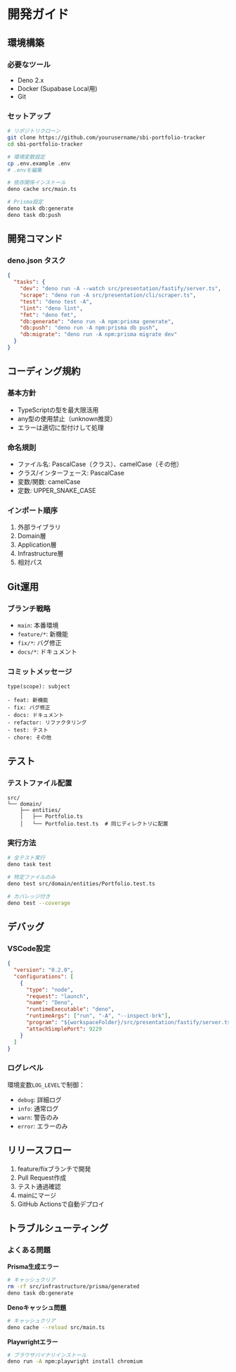 # 開発ガイド

## 環境構築

### 必要なツール
- Deno 2.x
- Docker (Supabase Local用)
- Git

### セットアップ
```bash
# リポジトリクローン
git clone https://github.com/yourusername/sbi-portfolio-tracker
cd sbi-portfolio-tracker

# 環境変数設定
cp .env.example .env
# .envを編集

# 依存関係インストール
deno cache src/main.ts

# Prisma設定
deno task db:generate
deno task db:push
```

## 開発コマンド

### deno.json タスク
```json
{
  "tasks": {
    "dev": "deno run -A --watch src/presentation/fastify/server.ts",
    "scrape": "deno run -A src/presentation/cli/scraper.ts",
    "test": "deno test -A",
    "lint": "deno lint",
    "fmt": "deno fmt",
    "db:generate": "deno run -A npm:prisma generate",
    "db:push": "deno run -A npm:prisma db push",
    "db:migrate": "deno run -A npm:prisma migrate dev"
  }
}
```

## コーディング規約

### 基本方針
- TypeScriptの型を最大限活用
- any型の使用禁止（unknown推奨）
- エラーは適切に型付けして処理

### 命名規則
- ファイル名: PascalCase（クラス）、camelCase（その他）
- クラス/インターフェース: PascalCase
- 変数/関数: camelCase
- 定数: UPPER_SNAKE_CASE

### インポート順序
1. 外部ライブラリ
2. Domain層
3. Application層
4. Infrastructure層
5. 相対パス

## Git運用

### ブランチ戦略
- `main`: 本番環境
- `feature/*`: 新機能
- `fix/*`: バグ修正
- `docs/*`: ドキュメント

### コミットメッセージ
```
type(scope): subject

- feat: 新機能
- fix: バグ修正
- docs: ドキュメント
- refactor: リファクタリング
- test: テスト
- chore: その他
```

## テスト

### テストファイル配置
```
src/
└── domain/
    ├── entities/
    │   ├── Portfolio.ts
    │   └── Portfolio.test.ts  # 同じディレクトリに配置
```

### 実行方法
```bash
# 全テスト実行
deno task test

# 特定ファイルのみ
deno test src/domain/entities/Portfolio.test.ts

# カバレッジ付き
deno test --coverage
```

## デバッグ

### VSCode設定
```json
{
  "version": "0.2.0",
  "configurations": [
    {
      "type": "node",
      "request": "launch",
      "name": "Deno",
      "runtimeExecutable": "deno",
      "runtimeArgs": ["run", "-A", "--inspect-brk"],
      "program": "${workspaceFolder}/src/presentation/fastify/server.ts",
      "attachSimplePort": 9229
    }
  ]
}
```

### ログレベル
環境変数`LOG_LEVEL`で制御：
- `debug`: 詳細ログ
- `info`: 通常ログ
- `warn`: 警告のみ
- `error`: エラーのみ

## リリースフロー

1. feature/fixブランチで開発
2. Pull Request作成
3. テスト通過確認
4. mainにマージ
5. GitHub Actionsで自動デプロイ

## トラブルシューティング

### よくある問題

**Prisma生成エラー**
```bash
# キャッシュクリア
rm -rf src/infrastructure/prisma/generated
deno task db:generate
```

**Denoキャッシュ問題**
```bash
# キャッシュクリア
deno cache --reload src/main.ts
```

**Playwrightエラー**
```bash
# ブラウザバイナリインストール
deno run -A npm:playwright install chromium
```